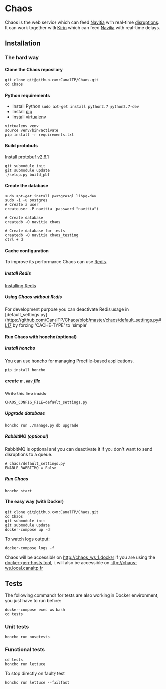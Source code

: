 # Chaos
Chaos is the web service which can feed [Navitia](https://github.com/CanalTP/navitia) with real-time [disruptions](http://doc.navitia.io/#traffic-reports).
It can work together with [Kirin](https://github.com/CanalTP/kirin) which can feed [Navitia](https://github.com/CanalTP/navitia) with real-time delays.

## Installation

### The hard way

#### Clone the Chaos repository
```
git clone git@github.com:CanalTP/Chaos.git
cd Chaos
```

#### Python requirements
- Install Python `sudo apt-get install python2.7 python2.7-dev`
- Install [pip](https://pip.pypa.io/en/latest/installing/)
- Install [virtualenv](http://virtualenv.readthedocs.org/en/latest/installation.html)

```
virtualenv venv
source venv/bin/activate
pip install -r requirements.txt
```

#### Build protobufs
Install [protobuf v2.6.1](https://github.com/google/protobuf/blob/master/src/README.md)
```
git submodule init
git submodule update
./setup.py build_pbf
```

#### Create the database
```
sudo apt-get install postgresql libpq-dev
sudo -i -u postgres
# Create a user
createuser -P navitia (password "navitia")

# Create database
createdb -O navitia chaos

# Create database for tests
createdb -O navitia chaos_testing
ctrl + d
```
#### Cache configuration
To improve its performance Chaos can use [Redis](https://redis.io/).

##### Install Redis
[Installing Redis](https://redis.io/topics/quickstart)

##### Using Chaos without Redis
For development purpose you can deactivate Redis usage in [default_settings.py](https://github.com/CanalTP/Chaos/blob/master/chaos/default_settings.py#L17 by forcing 'CACHE-TYPE' to 'simple'

#### Run Chaos with honcho (optional)
##### Install honcho
You can use [honcho](https://github.com/nickstenning/honcho) for managing Procfile-based applications.

```
pip install honcho
```

##### create a `.env` file
Write this line inside
```
CHAOS_CONFIG_FILE=default_settings.py
```

##### Upgrade database

```
honcho run ./manage.py db upgrade
```

##### RabbitMQ (optional)
RabbitMQ is optional and you can deactivate it if you don't want to send disruptions to a queue.

```
# chaos/default_settings.py
ENABLE_RABBITMQ = False
```

##### Run Chaos
```
honcho start
```

#### The easy way (with Docker)

```
git clone git@github.com:CanalTP/Chaos.git
cd Chaos
git submodule init
git submodule update
docker-compose up -d
```

To watch logs output: 
```
docker-compose logs -f
``` 

Chaos will be accessible on http://chaos_ws_1.docker if you are using the [docker-gen-hosts tool](https://github.com/vincentlepot/docker-gen-hosts), it will also be accessible on http://chaos-ws.local.canaltp.fr 

## Tests

The following commands for tests are also working in Docker environment, you just have to run before: 
```
docker-compose exec ws bash
cd tests
```

### Unit tests
```
honcho run nosetests
```

### Functional tests
```
cd tests
honcho run lettuce
```
To stop directly on faulty test
```
honcho run lettuce --failfast
```


